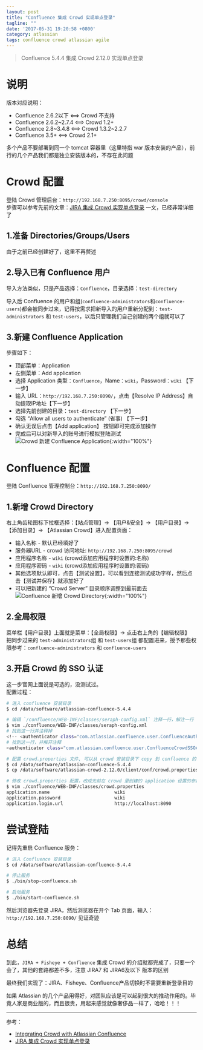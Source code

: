 ```yaml
---
layout: post
title: "Confluence 集成 Crowd 实现单点登录"
tagline: ""
date: '2017-05-31 19:20:58 +0800'
category: atlassian
tags: confluence crowd atlassian agile
---
```

> Confluence 5.4.4 集成 Crowd 2.12.0 实现单点登录

# 说明
版本对应说明：
- Confluence 2.6.2以下 <==> Crowd 不支持
- Confluence 2.6.2~2.7.4  <==>  Crowd 1.2+
- Confluence 2.8~3.4.8  <==>  Crowd 1.3.2~2.2.7
- Confluence 3.5+  <==>  Crowd 2.1+

多个产品不要部署到同一个 tomcat 容器里（这里特指 war 版本安装的产品），前行的几个产品我们都是独立安装版本的，不存在此问题

# Crowd 配置
登陆 Crowd 管理后台：`http://192.168.7.250:8095/crowd/console`   
步骤可以参考先前的文章：[JIRA 集成 Crowd 实现单点登录](https://xu3352.github.io/atlassian/2017/05/30/Integrating-Crowd-with-Atlassian-JIRA) 一文，已经非常详细了

## 1.准备 Directories/Groups/Users
由于之前已经创建好了，这里不再赘述

## 2.导入已有 Confluence 用户
导入方法类似，只是产品选择：`Confluence`，目录选择：`test-directory`

导入后 Confluence 的用户和组(`confluence-administrators`和`confluence-users`)都会被同步过来，记得按需求把新导入的用户重新分配到：`test-administrators` 和 `test-users`，以后只管理我们自己创建的两个组就可以了

## 3.新建 Confluence Application
步骤如下：
- 顶部菜单：Application
- 左侧菜单：Add application
- 选择 Application 类型：`Confluence`，Name：`wiki`，Password：`wiki` 【下一步】
- 输入 URL：`http://192.168.7.250:8090/`，点击【Resolve IP Address】自动提取IP地址【下一步】
- 选择先前创建的目录：`test-directory` 【下一步】
- 勾选 “Allow all users to authenticate” (省事) 【下一步】
- 确认无误后点击【Add application】 按钮即可完成添加操作
- 完成后可以对新导入的账号进行模拟登陆测试 
![Crowd 新建 Confluence Application](http://on6gnkbff.bkt.clouddn.com/20170531115014_crowd-add-confluence-application.png){:width="100%"}

# Confluence 配置
登陆 Confluence 管理控制台：`http://192.168.7.250:8090/`

## 1.新增 Crowd Directory
右上角齿轮图标下拉框选择：【站点管理】-> 【用户&安全】-> 【用户目录】->【添加目录】-> 【Atlassian Crowd】进入配置页面： 
- 输入名称 - 默认已经填好了
- 服务器URL - crowd 访问地址: `http://192.168.7.250:8095/crowd`
- 应用程序名称 - `wiki` (crowd添加应用程序时设置的:名称)
- 应用程序密码 - `wiki` (crowd添加应用程序时设置的:密码)
- 其他选项默认即可，点击【测试设置】，可以看到连接测试成功字样，然后点击【测试并保存】就添加好了
- 可以把新建的 “Crowd Server” 目录顺序调整到最前面去
![Confluence 新增 Crowd Directory](http://on6gnkbff.bkt.clouddn.com/20170531120020_confluence-add-crowd-user-driectory.png){:width="100%"}

## 2.全局权限
菜单栏【用户目录】上面就是菜单：【全局权限】-> 点击右上角的【编辑权限】    
把同步过来的 `test-administrators`组 和 `test-users`组 都配置进来，授予那些权限参考：`confluence-administrators` 和 `confluence-users`

## 3.开启 Crowd 的 SSO 认证
这一步官网上面说是可选的，没测试过。    
配置过程：
```bash
# 进入 confluence 安装目录
$ cd /data/software/atlassian-confluence-5.4.4

# 编辑 `/confluence/WEB-INF/classes/seraph-config.xml` 注释一行，解注一行
$ vim ./confluence/WEB-INF/classes/seraph-config.xml
# 找到这一行并注释掉
<!-- <authenticator class="com.atlassian.confluence.user.ConfluenceAuthenticator"/> -->
# 找到这一行，并解开注释
<authenticator class="com.atlassian.confluence.user.ConfluenceCrowdSSOAuthenticator"/>

# 配置 crowd.properties 文件, 可以从 crowd 安装目录下 copy 到 confluence 的 classes 目录下
$ cd /data/software/atlassian-confluence-5.4.4
$ cp /data/software/atlassian-crowd-2.12.0/client/conf/crowd.properties ./confluence/WEB-INF/classes/

# 修改 crowd.properties 配置，改成先前在 crowd 里创建的 application 设置的参数, 同一台主机可使用 localhost
$ vim ./confluence/WEB-INF/classes/crowd.properties
application.name                        wiki
application.password                    wiki
application.login.url                   http://localhost:8090

```

# 尝试登陆
记得先重启 Confluence 服务：
```bash
# 进入 Confluence 安装目录
$ cd /data/software/atlassian-confluence-5.4.4

# 停止服务
$ ./bin/stop-confluence.sh

# 启动服务
$ ./bin/start-confluence.sh
```
然后浏览器先登录 JIRA，然后浏览器在开个 Tab 页面，输入：`http://192.168.7.250:8090/` 见证奇迹


# 总结
到此，`JIRA + Fisheye + Confluence` 集成 Crowd 的介绍就都完成了，只要一个会了，其他的套路都差不多，注意 JIRA7 和 JIRA6及以下 版本的区别       

最终我们实现了：JIRA、Fisheye、Confluence产品切换时不需要重新登录目的

如果 Atlassian 的几个产品用得好，对团队应该是可以起到很大的推动作用的。毕竟人家是商业版的，而且很贵，用起来感觉就像奢侈品一样了，哈哈！！！

---
参考：
- [Integrating Crowd with Atlassian Confluence](https://confluence.atlassian.com/crowd/integrating-crowd-with-atlassian-confluence-198573.html)
- [JIRA 集成 Crowd 实现单点登录](https://xu3352.github.io/atlassian/2017/05/30/Integrating-Crowd-with-Atlassian-JIRA)

